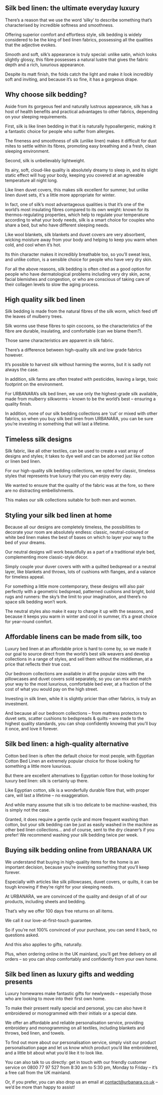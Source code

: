  

## Silk bed linen: the ultimate everyday luxury

There’s a reason that we use the word ‘silky’ to describe something that’s characterised by incredible softness and smoothness.

Offering superior comfort and effortless style, silk bedding is widely considered to be the king of bed linen fabrics, possessing all the qualities that the adjective evokes.

Smooth and soft, silk’s appearance is truly special: unlike satin, which looks slightly glossy, this fibre possesses a natural lustre that gives the fabric depth and a rich, luxurious appearance.

Despite its matt finish, the folds catch the light and make it look incredibly soft and inviting, and because it’s so fine, it has a gorgeous drape.

## Why choose silk bedding?

Aside from its gorgeous feel and naturally lustrous appearance, silk has a host of health benefits and practical advantages to other fabrics, depending on your sleeping requirements.

First, silk is like linen bedding in that it is naturally hypoallergenic, making it a fantastic choice for people who suffer from allergies.

The fineness and smoothness of silk (unlike linen) makes it difficult for dust mites to settle within its fibres, promoting easy breathing and a fresh, clean sleeping environment.

Second, silk is unbelievably lightweight.

Its airy, soft, cloud-like quality is absolutely dreamy to sleep in, and its slight static effect will hug your body, keeping you covered at an agreeable temperature all night long.

Like linen duvet covers, this makes silk excellent for summer, but unlike linen duvet sets, it's a little more appropriate for winter.

In fact, one of silk’s most advantageous qualities is that it’s one of the world’s most insulating fibres compared to its own weight: known for its thermos-regulating properties, which help to regulate your temperature according to what your body needs, silk is a smart choice for couples who share a bed, but who have different sleeping needs.

Like wool blankets, silk blankets and duvet covers are very absorbent, wicking moisture away from your body and helping to keep you warm when cold, and cool when it’s hot.

Its thin character makes it incredibly breathable too, so you’ll sweat less, and unlike cotton, is a sensible choice for people who have very dry skin.

For all the above reasons, silk bedding is often cited as a good option for people who have dermatological problems including very dry skin, acne, facial blemishes and congestion, or who are conscious of taking care of their collagen levels to slow the aging process.

## High quality silk bed linen

Silk bedding is made from the natural fibres of the silk worm, which feed off the leaves of mulberry trees.

Silk worms use these fibres to spin cocoons, so the characteristics of the fibre are durable, insulating, and comfortable (can we blame them?).

Those same characteristics are apparent in silk fabric.

There’s a difference between high-quality silk and low grade fabrics however.

It’s possible to harvest silk without harming the worms, but it is sadly not always the case.

In addition, silk farms are often treated with pesticides, leaving a large, toxic footprint on the environment.

For URBANARA’s silk bed linen, we use only the highest-grade silk available, made from mulberry silkworms – known to be the world’s best – ensuring a quality finish.

In addition, none of our silk bedding collections are ‘cut’ or mixed with other fabrics, so when you buy silk bed linen from URBANARA, you can be sure you’re investing in something that will last a lifetime.

## Timeless silk designs

Silk fabric, like all other textiles, can be used to create a vast array of designs and styles; it takes to dye well and can be adorned just like cotton or linen bed linen.

For our high-quality silk bedding collections, we opted for classic, timeless styles that represents true luxury that you can enjoy every day.

We wanted to ensure that the quality of the fabric was at the fore, so there are no distracting embellishments.

This makes our silk collections suitable for both men and women.

## Styling your silk bed linen at home

Because all our designs are completely timeless, the possibilities to decorate your room are absolutely endless: classic, neutral-coloured or white bed linen makes the best of bases on which to layer your way to the bed of your dreams.

Our neutral designs will work beautifully as a part of a traditional style bed, complementing more classic-style décor.

Simply couple your duver covers with with a quilted bedspread or a neutral layer, like blankets and throws, lots of cushions with flanges, and a valance for timeless appeal.

For something a little more contemporary, these designs will also pair perfectly with a geometric bedspread, patterned cushions and bright, bold rugs and runners: the sky’s the limit to your imagination, and there’s no space silk bedding won’t work.

The neutral styles also make it easy to change it up with the seasons, and because it keeps you warm in winter and cool in summer, it’s a great choice for year-round comfort.

## Affordable linens can be made from silk, too

Luxury bed linen at an affordable price is hard to come by, so we made it our goal to source direct from the world’s best silk weavers and develop collections in a range of styles, and sell them without the middleman, at a price that reflects their true cost.

Our bedroom collections are available in all the popular sizes with the pillowcases and duvet covers sold separately, so you can mix and match your way to the most luxurious, comfortable bed ever, at a fraction of the cost of what you would pay on the high street.

Investing in silk linen, while it is slightly pricier than other fabrics, is truly an investment.

And because all our bedroom collections – from mattress protectors to duvet sets, scatter cushions to bedspreads & quilts – are made to the highest quality standards, you can shop confidently knowing that you’ll buy it once, and love it forever.

## Silk bed linen: a high-quality alternative

Cotton bed linen is often the default choice for most people, with Egyptian Cotton Bed Linen an extremely popular choice for those looking for something a little more luxurious.

But there are excellent alternatives to Egyptian cotton for those looking for luxury bed linen: silk is certainly up there.

Like Egyptian cotton, silk is a wonderfully durable fibre that, with proper care, will last a lifetime – no exaggeration.

And while many assume that silk is too delicate to be machine-washed, this is simply not the case.

Granted, it does require a gentle cycle and more frequent washing than cotton, but your silk bedding can be just as easily washed in the machine as other bed linen collections… and of course, sent to the dry cleaner’s if you prefer! We recommend washing your silk bedding twice per week.

## Buying silk bedding online from URBANARA UK

We understand that buying in high-quality items for the home is an important decision, because you’re investing something that you’ll keep forever.

Especially with articles like silk pillowcases, duvet covers, or quilts, it can be tough knowing if they’re right for your sleeping needs.

At URBANARA, we are convinced of the quality and design of all of our products, including sheets and bedding.

That’s why we offer 100 days free returns on all items.

We call it our love-at-first-touch guarantee.

So if you’re not 100% convinced of your purchase, you can send it back, no questions asked.

And this also applies to gifts, naturally.

Plus, when ordering online in the UK mainland, you’ll get free delivery on all orders – so you can shop comfortably and confidently from your own home.

## Silk bed linen as luxury gifts and wedding presents

Luxury homewares make fantastic gifts for newlyweds – especially those who are looking to move into their first own home.

To make their present really special and personal, you can also have it embroidered or monogrammed with their initials or a special date.

We offer an affordable and reliable personalisation service, providing embroidery and monogramming on all textiles, including blankets and throws, bed linen, and towels.

To find out more about our personalisation service, simply visit our product personalisation page and let us know which product you’d like embroidered, and a little bit about what you’d like it to look like.

You can also talk to us directly: get in touch with our friendly customer service on 0800 77 97 527 from 8:30 am to 5:30 pm, Monday to Friday – it’s a free call from the UK mainland.

Or, if you prefer, you can also drop us an email at contact@urbanara.co.uk – we’d be more than happy to assist!

